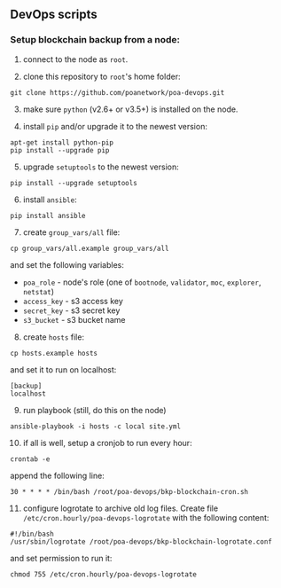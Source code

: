## DevOps scripts

### Setup blockchain backup from a node:
1. connect to the node as `root`.

2. clone this repository to `root`'s home folder:
```
git clone https://github.com/poanetwork/poa-devops.git
```

3. make sure `python` (v2.6+ or v3.5+) is installed on the node.

4. install `pip` and/or upgrade it to the newest version:
```
apt-get install python-pip
pip install --upgrade pip
```

5. upgrade `setuptools` to the newest version:
```
pip install --upgrade setuptools
```

6. install `ansible`:
```
pip install ansible
```

7. create `group_vars/all` file:
```
cp group_vars/all.example group_vars/all
```
and set the following variables:
* `poa_role` - node's role (one of `bootnode`, `validator`, `moc`, `explorer`, `netstat`)
* `access_key` - s3 access key
* `secret_key` - s3 secret key
* `s3_bucket` - s3 bucket name 

8. create `hosts` file:
```
cp hosts.example hosts
```
and set it to run on localhost:
```
[backup]
localhost
```

9. run playbook (still, do this on the node)
```
ansible-playbook -i hosts -c local site.yml
```

10. if all is well, setup a cronjob to run every hour:
```
crontab -e
```
append the following line:
```
30 * * * * /bin/bash /root/poa-devops/bkp-blockchain-cron.sh
```

11. configure logrotate to archive old log files. Create file `/etc/cron.hourly/poa-devops-logrotate` with the following content:
```
#!/bin/bash
/usr/sbin/logrotate /root/poa-devops/bkp-blockchain-logrotate.conf
```
and set permission to run it:
```
chmod 755 /etc/cron.hourly/poa-devops-logrotate
```
